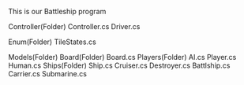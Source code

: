 This is our Battleship program


Controller(Folder)
  Controller.cs
  Driver.cs
  
Enum(Folder)
  TileStates.cs
  
Models(Folder)
  Board(Folder)
    Board.cs
  Players(Folder)
    AI.cs
    Player.cs
    Human.cs
  Ships(Folder)
    Ship.cs
    Cruiser.cs
    Destroyer.cs
    Battlship.cs
    Carrier.cs
    Submarine.cs
   
